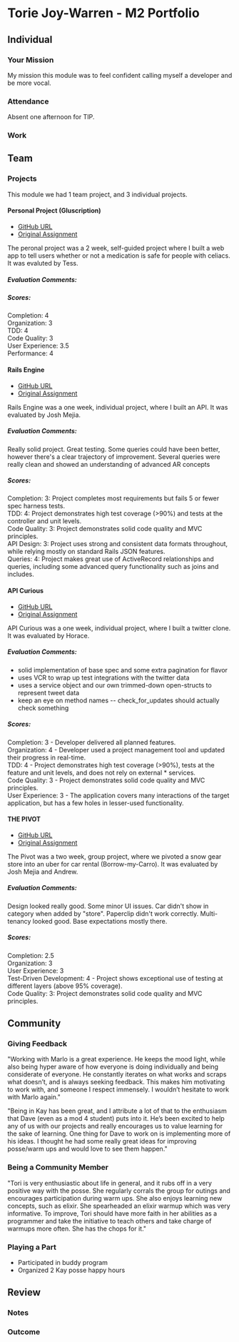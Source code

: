 # Torie Joy-Warren - M2 Portfolio

## Individual

### Your Mission

My mission this module was to feel confident calling myself a developer and be
more vocal.  

### Attendance

Absent one afternoon for TIP.

### Work

## Team

### Projects

This module we had 1 team project, and 3 individual projects.

#### Personal Project (Gluscription)

* [GitHub URL](https://github.com/toriejw/gluscription)
* [Original Assignment](https://github.com/turingschool/lesson_plans/blob/master/ruby_03-professional_rails_applications/self_directed_project.md#learning-goals)

The peronal project was a 2 week, self-guided project where I built a web app
to tell users whether or not a medication is safe for people with celiacs.
It was evaluted by Tess.

##### Evaluation Comments:

##### Scores:

Completion: 4  
Organization: 3  
TDD: 4  
Code Quality: 3  
User Experience: 3.5  
Performance: 4  

#### Rails Engine

* [GitHub URL](https://github.com/toriejw/rails-engine)
* [Original Assignment](https://github.com/turingschool/lesson_plans/blob/master/ruby_03-professional_rails_applications/rails_engine.md)

Rails Engine was a one week, individual project, where I built an API.
It was evaluated by Josh Mejia.

##### Evaluation Comments:  

Really solid project. Great testing. Some queries could have been better, however there's a clear trajectory of improvement. Several queries were really clean and showed an understanding of advanced AR concepts

##### Scores:

Completion: 3: Project completes most requirements but fails 5 or fewer spec harness tests.  
TDD: 4: Project demonstrates high test coverage (>90%) and tests at the controller and unit levels.  
Code Quality: 3: Project demonstrates solid code quality and MVC principles.  
API Design: 3: Project uses strong and consistent data formats throughout, while relying mostly on standard Rails JSON features.  
Queries: 4: Project makes great use of ActiveRecord relationships and queries, including some advanced query functionality such as joins and includes.

#### API Curious

* [GitHub URL](https://github.com/toriejw/rails-engine)
* [Original Assignment](https://github.com/turingschool/lesson_plans/blob/master/ruby_03-professional_rails_applications/rails_engine.md)

API Curious was a one week, individual project, where I built a twitter clone.
It was evaluated by Horace.

##### Evaluation Comments:  

* solid implementation of base spec and some extra pagination for flavor
* uses VCR to wrap up test integrations with the twitter data
* uses a service object and our own trimmed-down open-structs to represent tweet data
* keep an eye on method names -- check_for_updates should actually check something

##### Scores:

Completion: 3 - Developer delivered all planned features.  
Organization: 4 - Developer used a project management tool and updated their progress in real-time.  
TDD: 4 - Project demonstrates high test coverage (>90%), tests at the feature and unit levels, and does not rely on external * services.  
Code Quality: 3 - Project demonstrates solid code quality and MVC principles.  
User Experience: 3 - The application covers many interactions of the target application, but has a few holes in lesser-used functionality.  
#### THE PIVOT

* [GitHub URL](https://github.com/edgarduran/the_pivot)
* [Original Assignment](https://github.com/turingschool/lesson_plans/blob/master/ruby_03-professional_rails_applications/the_pivot.md)

The Pivot was a two week, group project, where we pivoted a snow gear store into
an uber for car rental (Borrow-my-Carro).
It was evaluated by Josh Mejia and Andrew.

##### Evaluation Comments:  

Design looked really good. Some minor UI issues. Car didn't show in category when added by "store". Paperclip didn't work correctly. Multi-tenancy looked good. Base expectations mostly there.

##### Scores:

Completion: 2.5  
Organization: 3  
User Experience: 3  
Test-Driven Development: 4 - Project shows exceptional use of testing at different layers (above 95% coverage).  
Code Quality: 3: Project demonstrates solid code quality and MVC principles.  

## Community

### Giving Feedback

"Working with Marlo is a great experience. He keeps the mood light, while also being hyper aware of how everyone is doing individually and being considerate of everyone. He constantly iterates on what works and scraps what doesn’t, and is always seeking feedback. This makes him motivating to work with, and someone I respect immensely. I wouldn’t hesitate to work with Marlo again."

"Being in Kay has been great, and I attribute a lot of that to the enthusiasm that Dave (even as a mod 4 student) puts into it. He’s been excited to help any of us with our projects and really encourages us to value learning for the sake of learning. One thing for Dave to work on is implementing more of his ideas. I thought he had some really great ideas for improving posse/warm ups and would love to see them happen."

### Being a Community Member

"Tori is very enthusiastic about life in general, and it rubs off in a very positive way with the posse. She regularly corrals the group for outings and encourages participation during warm ups. She also enjoys learning new concepts, such as elixir. She spearheaded an elixir warmup which was very informative. To improve, Tori should have more faith in her abilities as a programmer and take the initiative to teach others and take charge of warmups more often. She has the chops for it."

### Playing a Part

* Participated in buddy program
* Organized 2 Kay posse happy hours

## Review

### Notes

### Outcome
